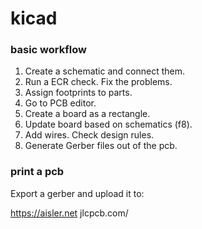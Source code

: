 # kicad

### basic workflow

1. Create a schematic and connect them.
2. Run a ECR check. Fix the problems.
3. Assign footprints to parts.
4. Go to PCB editor.
5. Create a board as a rectangle.
6. Update board based on schematics (f8).
7. Add wires. Check design rules.
8. Generate Gerber files out of the pcb.

### print a pcb

Export a gerber and upload it to:

  https://aisler.net
  jlcpcb.com/
